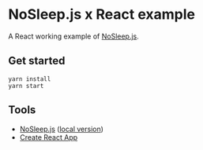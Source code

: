 # NoSleep.js x React example
A React working example of [NoSleep.js](https://richtr.github.io/NoSleep.js/example/).

## Get started
```
yarn install
yarn start
```

## Tools
- [NoSleep.js](https://github.com/richtr/NoSleep.js/) ([local version](src/noSleep.js))
- [Create React App](https://github.com/facebook/create-react-app)

